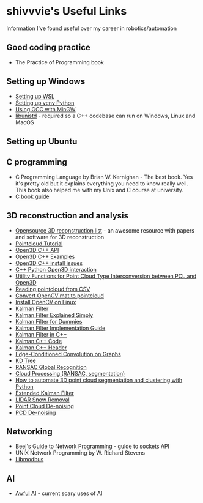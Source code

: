 # shivvvie's Useful Links

Information I've found useful over my career in robotics/automation

## Good coding practice
* The Practice of Programming book

## Setting up Windows
* [Setting up WSL](https://learn.microsoft.com/en-us/windows/wsl/setup/environment#set-up-your-linux-user-info)
* [Setting up venv Python](https://mothergeo-py.readthedocs.io/en/latest/development/how-to/venv-win.html)
* [Using GCC with MinGW](https://code.visualstudio.com/docs/cpp/config-mingw)
* [libunistd](https://github.com/robinrowe/libunistd) - required so a C++ codebase can run on Windows, Linux and MacOS

## Setting up Ubuntu

## C programming
* C Programming Language by Brian W. Kernighan - The best book. Yes it's pretty old but it explains everything you need to know really well. This book also helped me with my Unix and C course at university.
* [C book guide](https://stackoverflow.com/questions/388242/the-definitive-c-book-guide-and-list?rq=1)

## 3D reconstruction and analysis  
* [Opensource 3D reconstruction list](https://github.com/openMVG/awesome_3DReconstruction_list) - an awesome resource with papers and software for 3D reconstruction  
* [Pointcloud Tutorial](https://github.com/jeffdelmerico/pointcloud_tutorial)
* [Open3D C++ API](http://www.open3d.org/docs/release/cpp_api/)
* [Open3D C++ Examples](https://github.com/isl-org/Open3D/tree/master/examples/cpp)
* [Open3D C++ install issues](https://github.com/isl-org/Open3D/issues/4591)
* [C++ Python Open3D interaction](https://github.com/nachovizzo/open3d_cpp_python)
* [Utility Functions for Point Cloud Type Interconversion between PCL and Open3D](https://gist.github.com/UnaNancyOwen/731238a6a5c916a28e43731494d1d2cb)
* [Reading pointcloud from CSV](https://github.com/isl-org/Open3D/issues/3017)
* [Convert OpenCV mat to pointcloud](https://gist.github.com/jacyzon/fa868d0bcb13abe5ade0df084618cf9c)
* [Install OpenCV on Linux](https://docs.opencv.org/4.x/d7/d9f/tutorial_linux_install.html)
* [Kalman Filter](https://www.kalmanfilter.net/background.html)
* [Kalman Filter Explained Simply](https://thekalmanfilter.com/kalman-filter-explained-simply/)
* [Kalman Filter for Dummies](http://bilgin.esme.org/BitsAndBytes/KalmanFilterforDummies)
* [Kalman Filter Implementation Guide](https://www.robotsforroboticists.com/kalman-filtering/)
* [Kalman Filter in C++](https://stackoverflow.com/questions/68630499/implementing-kalman-filter-in-c)
* [Kalman C++ Code](https://github.com/auralius/kalman-cpp)
* [Kalman C++ Header](https://github.com/tysik/kalman_filters)
* [Edge-Conditioned Convolution on Graphs](https://github.com/mys007/ecc)
* [KD Tree](https://yasenh.github.io/post/kd-tree/)
* [RANSAC Global Recognition](http://www.open3d.org/docs/release/tutorial/pipelines/global_registration.html)
* [Cloud Processing (RANSAC, segmentation)](https://robotica.unileon.es/index.php?title=PCL/OpenNI_tutorial_3:_Cloud_processing_(advanced))
* [How to automate 3D point cloud segmentation and clustering with Python](https://towardsdatascience.com/how-to-automate-3d-point-cloud-segmentation-and-clustering-with-python-343c9039e4f5)
* [Extended Kalman Filter](https://github.com/silverwhere/Extended-Kalman-Filter)
* [LIDAR Snow Removal](https://github.com/nickcharron/lidar_snow_removal)
* [Point Cloud De-noising](https://github.com/rheinzler/PointCloudDeNoising)
* [PCD De-noising](https://github.com/EricWiener/point-cloud-de-noising)

## Networking  
* [Beej's Guide to Network Programming](https://beej.us/guide/bgnet/) - guide to sockets API
* UNIX Network Programming by W. Richard Stevens
* [Libmodbus](https://github.com/epsilonrt/libmodbuspp)

## AI  
* [Awful AI](https://github.com/daviddao/awful-ai) - current scary uses of AI
